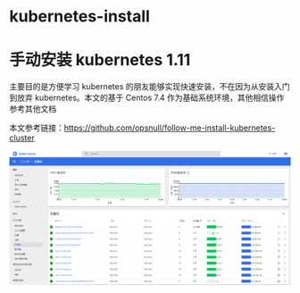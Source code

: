 # kubernetes-install
# 手动安装 kubernetes 1.11
主要目的是方便学习 kubernetes 的朋友能够实现快速安装，不在因为从安装入门到放弃 kubernetes。本文的基于 Centos 7.4 作为基础系统环境，其他相信操作参考其他文档

本文参考链接：https://github.com/opsnull/follow-me-install-kubernetes-cluster 


![ssl-success](images/dashboard.png)
